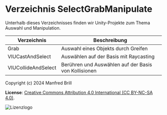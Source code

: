 # Verzeichnis SelectGrabManipulate

Unterhalb dieses Verzeichnisses finden wir Unity-Projekte zum Thema
Auswahl und Manipulation.


| Verzeichnis         | Beschreibung    |
| -------------       | ---------- | 
| Grab                | Auswahl eines Objekts durch Greifen                |
| VIUCastAndSelect    | Auswählen auf der Basis mit Raycasting            |
| VIUCollideAndSelect | Berühren und Auswählen auf der Basis von Kollisionen  |


Copyright (c) 2024 Manfred Brill

**License**: [Creative Commons Attribution 4.0 International (CC BY-NC-SA 4.0)](https://creativecommons.org/licenses/by-nc-sa/4.0/).  

![Lizenzlogo](https://licensebuttons.net/l/by-nc-sa/3.0/de/88x31.png)
